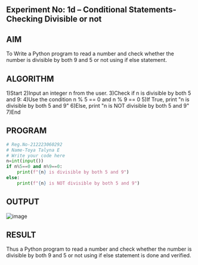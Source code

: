 ## Experiment No: 1d – Conditional Statements- Checking Divisible or not

## AIM  
To Write a Python program   to read a number and check whether the number is divisible by both 9 and 5 or not using  if else statement.
## ALGORITHM  
1)Start
2)Input an integer n from the user.
3)Check if n is divisible by both 5 and 9:
4)Use the condition n % 5 == 0 and n % 9 == 0
5)If True, print "n is divisible by both 5 and 9"
6)Else, print "n is NOT divisible by both 5 and 9"
7)End
## PROGRAM
```python
# Reg.No-212223060292
# Name-Toya Talyna E
# Write your code here
n=int(input())
if n%5==0 and n%9==0:
    print(f"{n} is divisible by both 5 and 9")
else:
    print(f"{n} is NOT divisible by both 5 and 9")


```

## OUTPUT
![image](https://github.com/user-attachments/assets/c2dc25dc-a22c-40e5-be09-3e6d7ad36328)


## RESULT
Thus  a Python program   to read a number and check whether the number is divisible by both 9 and 5 or not using  if else statement is done and verified.
